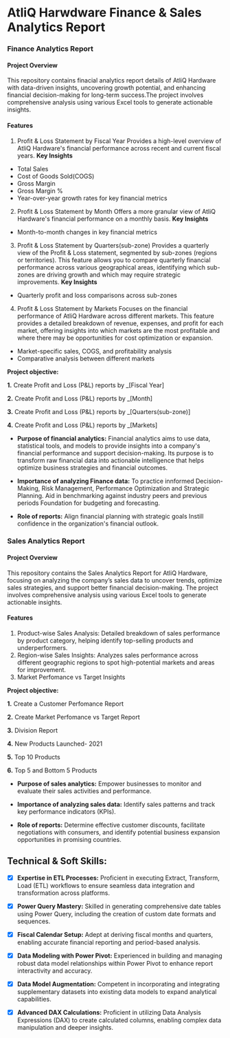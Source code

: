 # AtliQ Harwdware Finance & Sales Analytics Report
### Finance Analytics Report ###

 #### Project Overview ####
This repository contains finacial analytics report details of AtliQ Hardware with data-driven insights, uncovering growth potential, and enhancing financial decision-making for long-term success.The project involves comprehensive analysis using various Excel tools to generate actionable insights.

 #### Features ####
 
 1. Profit & Loss Statement by Fiscal Year
   Provides a high-level overview of AtliQ Hardware's financial performance across recent and current fiscal years.
   **Key Insights**
   * Total Sales
   * Cost of Goods Sold(COGS)
   * Gross Margin
   * Gross Margin %
   * Year-over-year growth rates for key financial metrics
     
  2. Profit & Loss Statement by Month
     Offers a more granular view of AtliQ Hardware's financial performance on a monthly basis.
  **Key Insights**
   * Month-to-month changes in key financial metrics
     
  3. Profit & Loss Statement by Quarters(sub-zone)
     Provides a quarterly view of the Profit & Loss statement, segmented by sub-zones (regions or territories). This feature allows you to compare quarterly financial 
     performance across various geographical areas, identifying which sub-zones are driving growth and which may require strategic improvements.
  **Key Insights**
   * Quarterly profit and loss comparisons across sub-zones
     
  4. Profit & Loss Statement by Markets
     Focuses on the financial performance of AtliQ Hardware across different markets. This feature provides a detailed breakdown of revenue, expenses, and profit for each 
     market, offering insights into which markets are the most profitable and where there may be opportunities for cost optimization or expansion.
   * Market-specific sales, COGS, and profitability analysis
   * Comparative analysis between different markets

**Project objective:** 

  **1.** Create Profit and Loss (P&L) reports by _[Fiscal Year] 

  **2.** Create Profit and Loss (P&L) reports by _[Month]
  
  **3.** Create Profit and Loss (P&L) reports by _[Quarters(sub-zone)]
  
  **4.** Create Profit and Loss (P&L) reports by _[Markets]

  - **Purpose of financial analytics:** Financial analytics aims to use data, statistical tools, and models to provide insights into a company's financial performance and support decision-making. Its purpose is to transform raw financial data into actionable intelligence that helps optimize business strategies and financial outcomes.

- **Importance of analyzing Finance data:** To practice innformed Decision-Making, Risk Management, Performance Optimization and Strategic Planning. Aid in benchmarking against industry peers and previous periods Foundation for budgeting and forecasting.

- **Role of reports:** Align financial planning with strategic goals Instill confidence in the organization's financial outlook.


### Sales Analytics Report ###

 #### Project Overview ####
This repository contains the Sales Analytics Report for AtliQ Hardware, focusing on analyzing the company’s sales data to uncover trends, optimize sales strategies, and support better financial decision-making. The project involves comprehensive analysis using various Excel tools to generate actionable insights.

 #### Features ####
 
 1. Product-wise Sales Analysis: Detailed breakdown of sales performance by product category, helping identify top-selling products and underperformers.
 2. Region-wise Sales Insights: Analyzes sales performance across different geographic regions to spot high-potential markets and areas for improvement.
 3. Market Perfomance vs Target Insights
   
**Project objective:** 

  **1.** Create a Customer Perfomance Report

  **2.** Create Market Perfomance vs Target Report
  
  **3.** Division Report
  
  **4.** New Products Launched- 2021

  **5.** Top 10 Products
   
  **6.** Top 5 and Bottom 5 Products
  
- **Purpose of sales analytics:** Empower businesses to monitor and evaluate their sales activities and performance.

- **Importance of analyzing sales data:** Identify sales patterns and track key performance indicators (KPIs).

- **Role of reports:** Determine effective customer discounts, facilitate negotiations with consumers, and identify potential business expansion opportunities in promising countries.

## Technical & Soft Skills:
- [x] **Expertise in ETL Processes:** Proficient in executing Extract, Transform, Load (ETL) workflows to ensure seamless data integration and transformation across platforms.
- [x]	**Power Query Mastery:** Skilled in generating comprehensive date tables using Power Query, including the creation of custom date formats and sequences.
- [x]	**Fiscal Calendar Setup:** Adept at deriving fiscal months and quarters, enabling accurate financial reporting and period-based analysis.
- [x]	**Data Modeling with Power Pivot:** Experienced in building and managing robust data model relationships within Power Pivot to enhance report interactivity and accuracy.
- [x]	**Data Model Augmentation:** Competent in incorporating and integrating supplementary datasets into existing data models to expand analytical capabilities.
- [x] **Advanced DAX Calculations:** Proficient in utilizing Data Analysis Expressions (DAX) to create calculated columns, enabling complex data manipulation and deeper insights.

      



  
     



